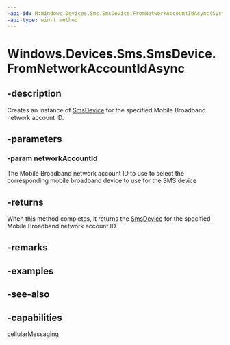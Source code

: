 ----api-id: M:Windows.Devices.Sms.SmsDevice.FromNetworkAccountIdAsync(System.String)
-api-type: winrt method
---<!-- Method syntaxpublic Windows.Foundation.IAsyncOperation<Windows.Devices.Sms.SmsDevice> FromNetworkAccountIdAsync(System.String networkAccountId)--># Windows.Devices.Sms.SmsDevice.FromNetworkAccountIdAsync## -descriptionCreates an instance of [SmsDevice](ismsdevice.md) for the specified Mobile Broadband network account ID.## -parameters### -param networkAccountIdThe Mobile Broadband network account ID to use to select the corresponding mobile broadband device to use for the SMS device## -returnsWhen this method completes, it returns the [SmsDevice](smsdevice.md) for the specified Mobile Broadband network account ID.## -remarks## -examples## -see-also## -capabilitiescellularMessaging